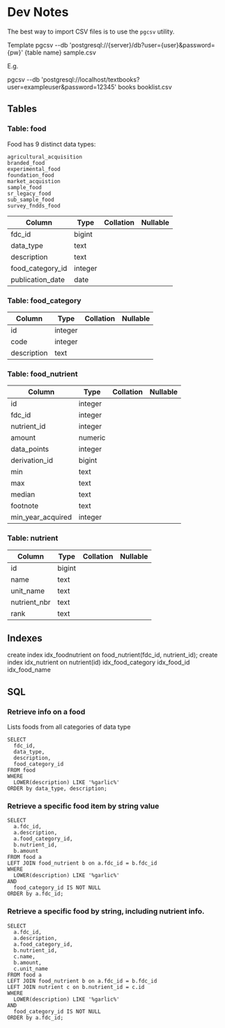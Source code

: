 # Dev Notes
The best way to import CSV files is to use the `pgcsv` utility.

Template
pgcsv --db 'postgresql://{server}/db?user={user}&password={pw}' {table name} sample.csv

E.g.

pgcsv --db 'postgresql://localhost/textbooks?user=exampleuser&password=12345' books booklist.csv

## Tables

### Table: food
Food has 9 distinct data types:
```
agricultural_acquisition
branded_food
experimental_food
foundation_food
market_acquistion
sample_food
sr_legacy_food
sub_sample_food
survey_fndds_food
```


|  Column      |  Type   | Collation | Nullable | 
| --------------- | ------- | --------- | -------- |
| fdc_id           | bigint  |           |          | 
| data_type        | text    |           |          | 
| description      | text    |           |          | 
| food_category_id | integer |           |          | 
| publication_date | date    |           |          | 

### Table: food_category
| Column    |  Type   | Collation | Nullable |
| --------- | ------- | --------- | -------- |
| id          | integer |           |          | 
| code        | integer |           |          | 
| description | text    |           |          | 

### Table: food_nutrient
| Column       |  Type   | Collation | Nullable |
| ------------ | ------- | --------- | -------- |
| id                | integer |           |          | 
| fdc_id            | integer |           |          | 
| nutrient_id       | integer |           |          | 
| amount            | numeric |           |          | 
| data_points       | integer |           |          | 
| derivation_id     | bigint  |           |          | 
| min               | text    |           |          | 
| max               | text    |           |          | 
| median            | text    |           |          | 
| footnote          | text    |           |          | 
| min_year_acquired | integer |           |          | 

### Table: nutrient
| Column    |  Type  | Collation | Nullable | 
|-------------|--------|-----------|----------|
| id           | bigint |           |          | 
| name         | text   |           |          | 
| unit_name    | text   |           |          | 
| nutrient_nbr | text   |           |          | 
| rank         | text   |           |          | 

## Indexes

create index idx_foodnutrient on food_nutrient(fdc_id, nutrient_id);
create index idx_nutrient on nutrient(id)
idx_food_category
idx_food_id
idx_food_name

## SQL

### Retrieve info on a food
Lists foods from all categories of data type


  ```
SELECT 
    fdc_id,
    data_type,
    description, 
    food_category_id
  FROM food
  WHERE 
    LOWER(description) LIKE '%garlic%' 
  ORDER by data_type, description;
  ```

### Retrieve a specific food item by string value
  ```
  SELECT 
    a.fdc_id, 
    a.description, 
    a.food_category_id, 
    b.nutrient_id, 
    b.amount 
  FROM food a 
  LEFT JOIN food_nutrient b on a.fdc_id = b.fdc_id 
  WHERE 
    LOWER(description) LIKE '%garlic%' 
  AND 
    food_category_id IS NOT NULL 
  ORDER by a.fdc_id;
  ```
### Retrieve a specific food by string, including nutrient info.

  ```
  SELECT 
    a.fdc_id, 
    a.description, 
    a.food_category_id, 
    b.nutrient_id, 
    c.name,
    b.amount,
    c.unit_name
  FROM food a 
  LEFT JOIN food_nutrient b on a.fdc_id = b.fdc_id 
  LEFT JOIN nutrient c on b.nutrient_id = c.id
  WHERE 
    LOWER(description) LIKE '%garlic%' 
  AND 
    food_category_id IS NOT NULL 
  ORDER by a.fdc_id;
```